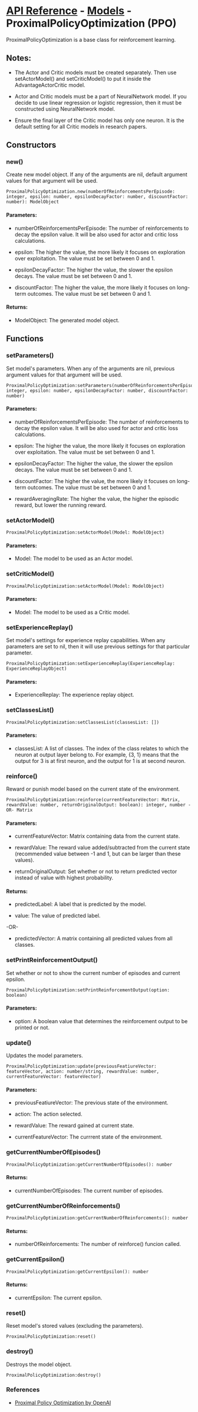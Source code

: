 # [API Reference](../../API.md) - [Models](../Models.md) - ProximalPolicyOptimization (PPO)

ProximalPolicyOptimization is a base class for reinforcement learning.

## Notes:

* The Actor and Critic models must be created separately. Then use setActorModel() and setCriticModel() to put it inside the AdvantageActorCritic model.

* Actor and Critic models must be a part of NeuralNetwork model. If you decide to use linear regression or logistic regression, then it must be constructed using NeuralNetwork model. 

* Ensure the final layer of the Critic model has only one neuron. It is the default setting for all Critic models in research papers.

## Constructors

### new()

Create new model object. If any of the arguments are nil, default argument values for that argument will be used.

```
ProximalPolicyOptimization.new(numberOfReinforcementsPerEpisode: integer, epsilon: number, epsilonDecayFactor: number, discountFactor: number): ModelObject
```

#### Parameters:

* numberOfReinforcementsPerEpisode: The number of reinforcements to decay the epsilon value. It will be also used for actor and critic loss calculations.

* epsilon: The higher the value, the more likely it focuses on exploration over exploitation. The value must be set between 0 and 1.

* epsilonDecayFactor: The higher the value, the slower the epsilon decays. The value must be set between 0 and 1.

* discountFactor: The higher the value, the more likely it focuses on long-term outcomes. The value must be set between 0 and 1.

#### Returns:

* ModelObject: The generated model object.

## Functions

### setParameters()

Set model's parameters. When any of the arguments are nil, previous argument values for that argument will be used.

```
ProximalPolicyOptimization:setParameters(numberOfReinforcementsPerEpisode: integer, epsilon: number, epsilonDecayFactor: number, discountFactor: number)
```

#### Parameters:

* numberOfReinforcementsPerEpisode: The number of reinforcements to decay the epsilon value. It will be also used for actor and critic loss calculations.

* epsilon: The higher the value, the more likely it focuses on exploration over exploitation. The value must be set between 0 and 1.

* epsilonDecayFactor: The higher the value, the slower the epsilon decays. The value must be set between 0 and 1.

* discountFactor: The higher the value, the more likely it focuses on long-term outcomes. The value must be set between 0 and 1.

* rewardAveragingRate: The higher the value, the higher the episodic reward, but lower the running reward.

### setActorModel()

```
ProximalPolicyOptimization:setActorModel(Model: ModelObject)
```

#### Parameters:

* Model: The model to be used as an Actor model.

### setCriticModel()

```
ProximalPolicyOptimization:setActorModel(Model: ModelObject)
```

#### Parameters:

* Model: The model to be used as a Critic model.

### setExperienceReplay()

Set model's settings for experience replay capabilities. When any parameters are set to nil, then it will use previous settings for that particular parameter.

```
ProximalPolicyOptimization:setExperienceReplay(ExperienceReplay: ExperienceReplayObject)
```

#### Parameters:

* ExperienceReplay: The experience replay object.

### setClassesList()

```
ProximalPolicyOptimization:setClassesList(classesList: [])
```

#### Parameters:

* classesList: A list of classes. The index of the class relates to which the neuron at output layer belong to. For example, {3, 1} means that the output for 3 is at first neuron, and the output for 1 is at second neuron.

### reinforce()

Reward or punish model based on the current state of the environment.

```
ProximalPolicyOptimization:reinforce(currentFeatureVector: Matrix, rewardValue: number, returnOriginalOutput: boolean): integer, number -OR- Matrix
```

#### Parameters:

* currentFeatureVector: Matrix containing data from the current state.

* rewardValue: The reward value added/subtracted from the current state (recommended value between -1 and 1, but can be larger than these values). 

* returnOriginalOutput: Set whether or not to return predicted vector instead of value with highest probability.

#### Returns:

* predictedLabel: A label that is predicted by the model.

* value: The value of predicted label.

-OR-

* predictedVector: A matrix containing all predicted values from all classes.

### setPrintReinforcementOutput()

Set whether or not to show the current number of episodes and current epsilon.

```
ProximalPolicyOptimization:setPrintReinforcementOutput(option: boolean)
```
#### Parameters:

* option: A boolean value that determines the reinforcement output to be printed or not.

### update()

Updates the model parameters.

```
ProximalPolicyOptimization:update(previousFeatiureVector: featureVector, action: number/string, rewardValue: number, currentFeatureVector: featureVector)
```

#### Parameters:

* previousFeatiureVector: The previous state of the environment.

* action: The action selected.

* rewardValue: The reward gained at current state.

* currentFeatureVector: The currrent state of the environment.

### getCurrentNumberOfEpisodes()

```
ProximalPolicyOptimization:getCurrentNumberOfEpisodes(): number
```

#### Returns:

* currentNumberOfEpisodes: The current number of episodes.

### getCurrentNumberOfReinforcements()

```
ProximalPolicyOptimization:getCurrentNumberOfReinforcements(): number
```

#### Returns:

* numberOfReinforcements: The number of reinforce() funcion called.

### getCurrentEpsilon()

```
ProximalPolicyOptimization:getCurrentEpsilon(): number
```

#### Returns:

* currentEpsilon: The current epsilon.

### reset()

Reset model's stored values (excluding the parameters).

```
ProximalPolicyOptimization:reset()
```

### destroy()

Destroys the model object.

```
ProximalPolicyOptimization:destroy()
```

### References

* [Proximal Policy Optimization by OpenAI](https://spinningup.openai.com/en/latest/algorithms/ppo.html)
